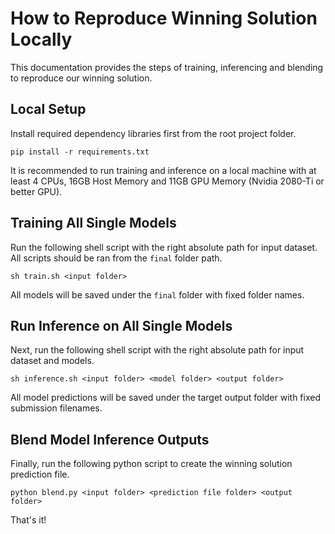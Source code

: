 # How to Reproduce Winning Solution Locally

This documentation provides the steps of training, inferencing and blending to reproduce our winning solution.

## Local Setup

Install required dependency libraries first from the root project folder.

```
pip install -r requirements.txt
```

It is recommended to run training and inference on a local machine with at least 4 CPUs, 16GB Host Memory and 11GB GPU Memory (Nvidia 2080-Ti or better GPU).


## Training All Single Models

Run the following shell script with the right absolute path for input dataset. All scripts should be ran from the `final` folder path.

```
sh train.sh <input folder>
```

All models will be saved under the `final` folder with fixed folder names.

## Run Inference on All Single Models

Next, run the following shell script with the right absolute path for input dataset and models.

```
sh inference.sh <input folder> <model folder> <output folder>
```

All model predictions will be saved under the target output folder with fixed submission filenames.

## Blend Model Inference Outputs

Finally, run the following python script to create the winning solution prediction file.

```
python blend.py <input folder> <prediction file folder> <output folder>
```

That's it!
